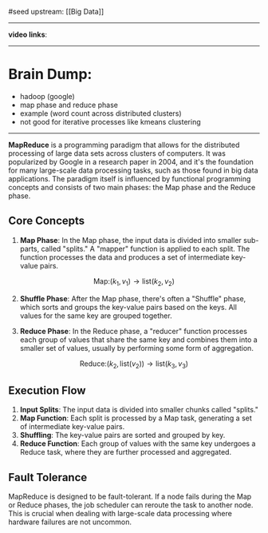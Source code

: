 #seed 
upstream: [[Big Data]]

---

**video links**: 

---

# Brain Dump: 

- hadoop (google) 
- map phase and reduce phase 
- example (word count across distributed clusters)
- not good for iterative processes like kmeans clustering 


--- 

**MapReduce** is a programming paradigm that allows for the distributed processing of large data sets across clusters of computers. It was popularized by Google in a research paper in 2004, and it's the foundation for many large-scale data processing tasks, such as those found in big data applications. The paradigm itself is influenced by functional programming concepts and consists of two main phases: the Map phase and the Reduce phase.

## Core Concepts

1. **Map Phase**: In the Map phase, the input data is divided into smaller sub-parts, called "splits." A "mapper" function is applied to each split. The function processes the data and produces a set of intermediate key-value pairs.

$$
\text{Map:} (k_1, v_1) \rightarrow \text{list}(k_2, v_2)
$$

2. **Shuffle Phase**: After the Map phase, there's often a "Shuffle" phase, which sorts and groups the key-value pairs based on the keys. All values for the same key are grouped together.

3. **Reduce Phase**: In the Reduce phase, a "reducer" function processes each group of values that share the same key and combines them into a smaller set of values, usually by performing some form of aggregation.

$$
\text{Reduce:} (k_2, \text{list}(v_2)) \rightarrow \text{list}(k_3, v_3)
$$

## Execution Flow

1. **Input Splits**: The input data is divided into smaller chunks called "splits."
2. **Map Function**: Each split is processed by a Map task, generating a set of intermediate key-value pairs.
3. **Shuffling**: The key-value pairs are sorted and grouped by key.
4. **Reduce Function**: Each group of values with the same key undergoes a Reduce task, where they are further processed and aggregated.

## Fault Tolerance

MapReduce is designed to be fault-tolerant. If a node fails during the Map or Reduce phases, the job scheduler can reroute the task to another node. This is crucial when dealing with large-scale data processing where hardware failures are not uncommon.

